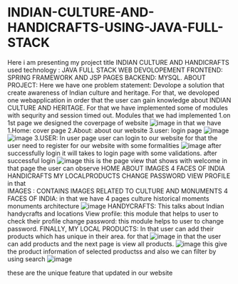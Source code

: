 # INDIAN-CULTURE-AND-HANDICRAFTS-USING-JAVA-FULL-STACK
Here i am presenting my project title INDIAN CULTURE AND HANDICRAFTS
used technology : JAVA FULL STACK WEB DEVOLOPEMENT
FRONTEND: SPRING FRAMEWORK AND JSP PAGES
BACKEND: MYSQL.
ABOUT PROJECT:
Here we have one problem statement:
Devolope a solution that create awareness of Indian culture and heritage.
For that, we devoloped one webapplication 
in order that the user can gain knowledge about INDIAN CULTURE AND HERITAGE.
For that we have implemented some of modules with sequrity and session timed out.
Modules that we had implemented
1.on 1st page we designed the coverpage of website
![image](https://user-images.githubusercontent.com/94046664/216016753-38b6009c-3ce1-46b9-bd29-fbb2b154bb86.png)
in that we have
1.Home:
cover page
2.About:
about our website
3.user:
login page
![image](https://user-images.githubusercontent.com/94046664/216017058-8b45e2ea-97c1-4a34-9411-7f1da4e95d07.png)
![image](https://user-images.githubusercontent.com/94046664/216017126-1afcd2c5-38a8-4e12-b113-30b6c036c045.png)
3.USER:
In user page user can login to our website
for that the user need to register for our website with some formalities
![image](https://user-images.githubusercontent.com/94046664/216017353-a9b2b486-0712-4d55-b1e8-2421a34db247.png)
after successfully login it will takes to login page with some validations.
after successful login
![image](https://user-images.githubusercontent.com/94046664/216017588-64969073-e9f9-4537-ad1d-7f7cd81d98e5.png)
this is the page view that shows with welcome 
in that page
the user can observe
HOME
ABOUT
IMAGES
4 FACES OF INDIA
HANDICRAFTS
MY LOCALPRODUCTS
CHANGE PASSWORD
VIEW PROFILE
in that  
IMAGES :
CONTAINS IMAGES RELATED TO CULTURE AND M0NUMENTS
4 FACES OF INDIA:
in that we have 4 pages 
culture
historical moments
monuments
architecture
![image](https://user-images.githubusercontent.com/94046664/216018472-f872c1f6-05a1-4bec-aec8-714f7ff580ef.png)
HANDYCRAFTS:
This talks about Indian handycrafts and locations
View profile:
this module that helps to user to check their profile
change password:
this module helps to user to change password.
FINALLY,
MY LOCAL PRODUCTS:
In that user can add their products which has unique in their area.
for  that 
![image](https://user-images.githubusercontent.com/94046664/216019081-ff3e5016-8d58-42c8-bd63-d4d440ed64b2.png)
in that the user can add products 
and the next page is view all products.
![image](https://user-images.githubusercontent.com/94046664/216019467-4b677858-681e-4ace-8cbe-cd2fb8db95c3.png)
this give the product information of selected productss
and also we can filter by using search
![image](https://user-images.githubusercontent.com/94046664/216019615-516e22ef-d551-43b9-ba85-132fbe0c7f50.png)

these are the unique feature that updated in our website
